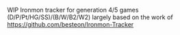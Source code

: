 WIP Ironmon tracker for generation 4/5 games (D/P/Pt/HG/SS)/(B/W/B2/W2) largely based on the work of https://github.com/besteon/Ironmon-Tracker

